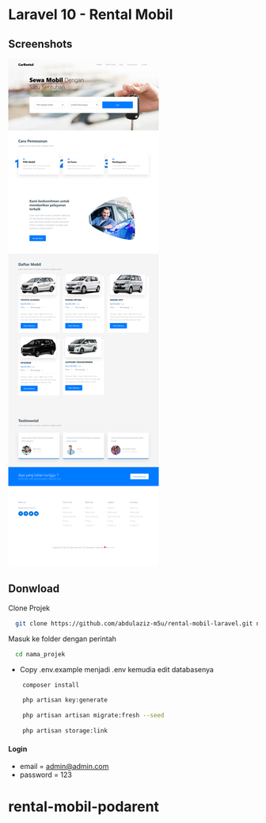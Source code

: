 # Laravel 10 - Rental Mobil

## Screenshots

![preview img](/preview.png)

## Donwload

Clone Projek

```bash
  git clone https://github.com/abdulaziz-m5u/rental-mobil-laravel.git nama_projek
```

Masuk ke folder dengan perintah

```bash
  cd nama_projek
```

-   Copy .env.example menjadi .env kemudia edit databasenya

```bash
    composer install
```

```bash
    php artisan key:generate
```

```bash
    php artisan artisan migrate:fresh --seed
```

```bash
    php artisan storage:link
```

#### Login

-   email = admin@admin.com
-   password = 123
# rental-mobil-podarent
